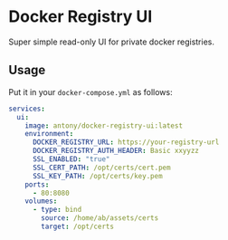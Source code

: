 # Docker Registry UI

Super simple read-only UI for private docker registries.

## Usage

Put it in your `docker-compose.yml` as follows:

```yaml
services:
  ui:
    image: antony/docker-registry-ui:latest
    environment:
      DOCKER_REGISTRY_URL: https://your-registry-url
      DOCKER_REGISTRY_AUTH_HEADER: Basic xxyyzz
      SSL_ENABLED: "true"
      SSL_CERT_PATH: /opt/certs/cert.pem
      SSL_KEY_PATH: /opt/certs/key.pem
    ports:
      - 80:8080
    volumes:
      - type: bind
        source: /home/ab/assets/certs
        target: /opt/certs
```
